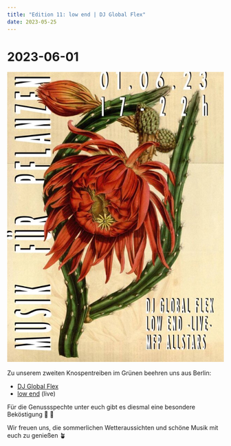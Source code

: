 ```yaml
---
title: "Edition 11: low end | DJ Global Flex"
date: 2023-05-25
---
```


# 2023-06-01

![](./230601.jpg)

Zu unserem zweiten Knospentreiben im Grünen beehren uns aus Berlin:

- [DJ Global Flex](https://soundcloud.com/globalflex) 
- [low end](https://soundcloud.com/low_end808) (live)


Für die Genussspechte unter euch gibt es diesmal eine besondere Beköstigung 🍙 🍶

Wir freuen uns, die sommerlichen Wetteraussichten und schöne Musik mit euch zu genießen 🪴
